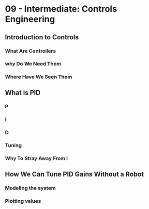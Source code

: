 # 09 - Intermediate: Controls Engineering

## Introduction to Controls

### What Are Controllers

### why Do We Need Them

### Where Have We Seen Them

## What is PID

### P

### I

### D

### Tuning

### Why To Stray Away From I

## How We Can Tune PID Gains Without a Robot

### Modeling the system

### Plotting values
